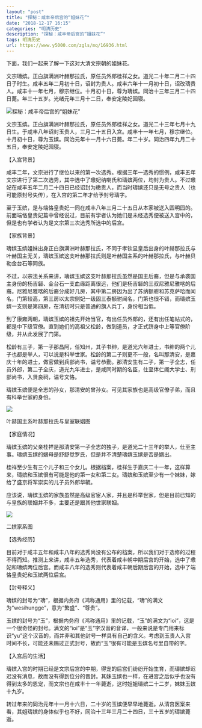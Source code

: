 ```yaml
---
layout: "post"
title: "探秘：咸丰帝后宫的“姐妹花”"
date: "2018-12-17 16:15"
categories: "明清历史"
description: "探秘：咸丰帝后宫的“姐妹花”"
tags: 明清历史
url: https://www.y5000.com/zgls/mq/16936.html
---
```






下面，我们一起来了解一下这对大清文宗朝的姐妹花。

文宗璹嫔。正白旗满洲叶赫那拉氏，原任员外郎桂祥之女。道光二十年二月二十四日子时生。咸丰五年二月初十日，诏封为贵人。咸丰六年十一月初十日，诏改璹贵人。咸丰十一年七月，穆宗继位。十月初十日，尊为璹嫔。同治十三年三月二十四日薨。年三十五岁。光绪元年三月十二日，奉安定陵妃园寝。

![探秘：咸丰帝后宫的“姐妹花”](/uploads/allimg/170314/6-1F314153012b3.JPG)

文宗玉嫔。正白旗满洲叶赫那拉氏，原任员外郎桂祥之女。道光二十三年七月十九日生。于咸丰八年诏封玉贵人，三月二十五日入宫。咸丰十一年七月，穆宗继位。十月初十日，尊为玉嫔。同治元年十一月十六日薨。年二十岁。同治四年九月二十五日，奉安定陵妃园寝。

【入宫背景】

咸丰二年，文宗进行了继位以来的第一次选秀。根据三年一选秀的惯例，咸丰五年文宗进行了第二次选秀，其中选中了璷妃纳喇氏和璹嫔两位，均封为贵人。不过璷妃在咸丰五年二月二十四日已经诏封为璷贵人，而当时璹嫔还只是无号之贵人（也可能原封号失传），在入宫的第二年才给予封号璹字。

至于玉嫔，是与端恪皇贵妃一同在咸丰八年三月二十五日从本家被送入圆明园的。前面端恪皇贵妃篇中曾经说过，目前有学者认为她们是未经选秀便被送入宫中的，但是也有学者认为是文宗第三次选秀所选中的后宫。

【家族背景】

璹嫔玉嫔姐妹出身正白旗满洲叶赫那拉氏，不同于孝钦显皇后出身的叶赫那拉氏与叶赫国主无关，璹嫔玉嫔这支叶赫那拉氏则是叶赫国主系的叶赫那拉氏，与叶赫贝勒金台石等同族。

不过，以宗法关系来讲，璹嫔玉嫔这支叶赫那拉氏虽然是国主后裔，但是与承袭国主身份的杨吉砮、金台石一支血缘距离很远，他们是杨吉砮的三叔尼雅尼雅喀的后裔。尼雅尼雅喀的后裔分成好几房，其中第二房因为出了苏纳额驸和苏克萨哈而闻名，门第较高，第三房以太宗侧妃一级固三泰额驸闻名，门第也很不错，而璹嫔玉嫔一支则是第四房，在清初时只是普通的旗人兵丁，身份相当低。

到了康雍两朝，璹嫔玉嫔的祖先开始当官，有出任员外郎的，还有出任笔帖式的，都是中下级官僚。直到她们的高祖父松龄，做到道员，才正式跻身中上等官僚阶级，并从此发展了门第。

松龄有三子，第一子那昌阿，任知州，其子书绅，是道光六年进士，书绅的两个儿子也都是举人，可以说是科举世家。松龄的第二子则更不一般，名叫那清安，是嘉庆十年的进士，做官做到兵部尚书，谥号恭勤。那清安生有二子，第一子全志，任员外郎，第二子全庆，道光九年进士，是咸同时期的名臣，仕至体仁阁大学士、刑部尚书，入贤良祠，谥号文恪。

璹嫔玉嫔便是全志的孙女，那清安的曾孙女。可见其家族也是高级官僚子弟，而且有科举世家的身份。

![](https://img.y5000.com/uploads/allimg/170314/15393I0B-0.jpg)

叶赫国主系叶赫那拉氏与皇室联姻图

【家庭情况】

璹嫔玉嫔的父亲桂祥是那清安第一子全志的独子，是道光二十三年的举人，仕至主事。璹嫔玉嫔的嫡母是舒舒觉罗氏，但是并不清楚璹嫔玉嫔是否是嫡出。

桂祥至少生有三个儿子和三个女儿。根据档案，桂祥生于嘉庆二十一年，这样算来，璹嫔和玉嫔很有可能是他的第一女和第二女。璹嫔和玉嫔至少有一个妹妹，嫁给了盛京将军崇实的儿子员外郎华毓。

应该说，璹嫔玉嫔的家族虽然是高级官宦人家，并且是科举世家，但是目前已知的与皇族的联姻并不多，主要还是跟其他世家联姻。

![](https://img.y5000.com/uploads/allimg/170314/15393MN2-1.jpg)

二嫔家系图

【选秀经历】

目前对于咸丰五年和咸丰八年的选秀尚没有公布的档案，所以我们对于选修的过程不得而知。推测上来讲，咸丰五年选秀，代表着咸丰朝中期后宫的开始，选中了璷妃和璹嫔两位后宫。而咸丰八年的选秀则代表着咸丰朝后期后宫的开始，选中了端恪皇贵妃和玉嫔两位后宫。

【封号释义】

璹嫔的封号为“璹”，根据内务府《鸿称通用》里的记载，“璹”的满文为“wesihungge”，意为“繁盛”、“尊贵”。

玉嫔的封号为“玉”，根据内务府《鸿称通用》里的记载，“玉”的满文为“ioi”，这是一个很奇怪的封号。满文的“ioi”是“玉”字汉音的音译，一般来说是专门用来标识“yu”这个汉音的，而并非和其他封号一样具有自己的含义。考虑到玉贵人入宫时间不长，可能还未赐过正式封号，故而“玉”很有可能是玉嫔名号里自带的字。

【入宫后的生活】

璹嫔入宫的时期已经是文宗后宫的中期，得宠的后宫们纷纷开始生育，而璹嫔却迟迟没有消息，故而没有得到位分的晋封。其妹玉嫔也一样，在进宫之后似乎也没有得到太多的恩宠，而文宗也在咸丰十一年薨逝，这时姐姐璹嫔二十二岁，妹妹玉嫔十九岁。

转过年来的同治元年十一月十六日，二十岁的玉嫔便早早地薨逝。从清宫医案来看，其姐璹嫔的身体似乎也不好，同治十三年三月二十四日，三十五岁的璹嫔薨逝。
